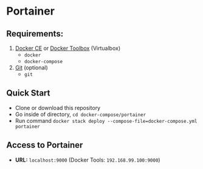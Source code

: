 # Portainer

## Requirements:
1. [Docker CE](https://download.docker.com?target=_blank) or [Docker Toolbox](https://github.com/docker/toolbox/releases/?target=_blank) (Virtualbox)
    - `docker`
    - `docker-compose`
1. [Git](https://git-scm.com/?target=_blank) (optional)
    - `git`

## Quick Start
- Clone or download this repository
- Go inside of directory, `cd docker-compose/portainer`
- Run command `docker stack deploy --compose-file=docker-compose.yml portainer`

## Access to Portainer
- **URL:** `localhost:9000` (Docker Tools: `192.168.99.100:9000`)
